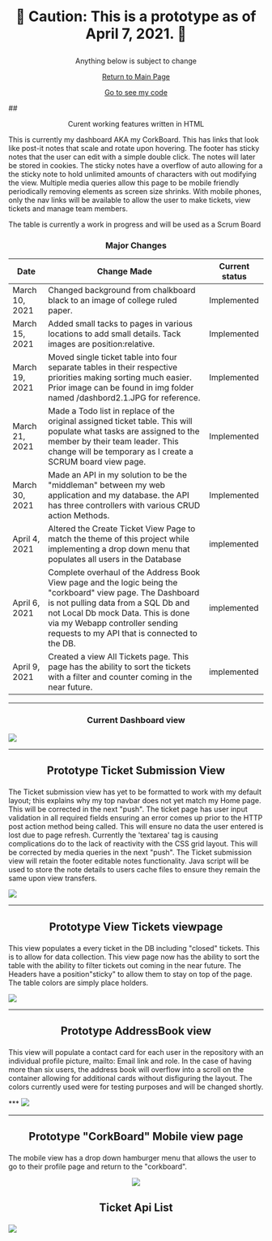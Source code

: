#   <p align="center" > :stop_sign: Caution: This is a prototype as of April 7, 2021. :stop_sign: </p>
  <p align="center" > Anything below is subject to change</p>
  <p align="center" ><a href=https://github.com/Darius-D/Insectic/blob/main/README.md> Return to Main Page</a></p>
  <p align="center" ><a href=https://github.com/Darius-D/Insectic/tree/master> Go to see my code </a></p>
##   <p align="center" > Curent working features written in HTML </p>

<p> This is currently my dashboard AKA my CorkBoard. This has links that look like post-it notes that scale and rotate upon hovering. The footer has sticky notes that the user can edit with a simple double click. The notes will later be stored in cookies. 
 The sticky notes have a overflow of auto allowing for a the sticky note to hold unlimited amounts of characters with out modifying the view. Multiple  media queries allow this page to be mobile friendly periodically removing elements as screen size shrinks. With mobile phones, only the nav links will be available to allow the user to make tickets, view tickets and manage team members. </p> 
  <p> The table is currently a work in progress and will be used as a Scrum Board </p>
  
 ###  <p align="center"> Major Changes </p> 
 |Date|Change Made|Current status|
 |----|-----------|--------------|
  |March 10, 2021| Changed background from chalkboard black to an image of college ruled paper. | Implemented|
  |March 15, 2021|Added small tacks to pages in various locations to add small details. Tack images are position:relative. | Implemented|
 |March 19, 2021| Moved single ticket table into four separate  tables in their respective priorities making sorting much easier. Prior image can be found in img folder named /dashbord2.1.JPG for reference.| Implemented|
 |March 21, 2021|Made a Todo list in replace of the original assigned ticket table. This will populate what tasks are assigned to the member by their team leader. This change will be temporary as I create a SCRUM board view page. | Implemented|
 |March 30, 2021|Made an API in my solution to be the "middleman" between my web application and my database. the API has three controllers  with various CRUD action Methods.| Implemented|
 |April 4, 2021| Altered the Create Ticket View Page to match the theme of this project while implementing a drop down menu that populates all users in the Database|implemented|
 |April 6, 2021| Complete overhaul of the Address Book View page and the logic being the "corkboard" view page. The Dashboard is not pulling data from a SQL Db and not Local Db mock Data. This is done via my Webapp controller sending requests to my API that is connected to the DB.|implemented|
 |April 9, 2021| Created a view All Tickets page. This page has the ability to sort  the tickets with a filter and counter coming in the near future. |implemented|
 
  
  ***
  
###  <p align="center"> Current Dashboard view </p>
![](/img/NewDashboard.png)

***

 ##  <p align="center"> Prototype Ticket Submission View
  <p> The Ticket submission view has yet to be formatted to work with my default layout; this explains why my top navbar does not yet match my Home page. This will be corrected in the next "push". The ticket page has user input validation in all required fields ensuring  an error comes up prior to the HTTP post action method being called. This will ensure no data the user entered is lost due to page refresh. Currently the 'textarea' tag is causing complications do to the lack of reactivity with the CSS grid layout. This will be corrected by media queries in the next "push". The Ticket submission view will retain the footer editable notes functionality. Java script will be used to store the note details to users cache files to ensure they remain the same upon view transfers.  </p>
<p align="center">
  
  
![](/img/NewTicketViewPage.png)
***
##  <p align="center"> Prototype View Tickets viewpage
  <p> This view  populates a every ticket in the DB including "closed" tickets. This is to allow for data collection. This view page now has the ability to sort the table with the ability to filter tickets out coming in the near future. The Headers have a position"sticky" to allow them to stay on top of the page. The table colors are simply place holders.</p>

![](/img/ViewAllTickets.JPG)
***
##  <p align="center"> Prototype AddressBook view
  <p> This view will populate a contact card for each user in the repository with an individual profile picture, mailto: Email link and role. In the case of having more than six users, the address book will overflow into a scroll on the container allowing for additional cards without disfiguring the layout. The colors currently used were for testing purposes and will be changed shortly. </p>
***
<img src="/img/NewAddressBookViewPage.png">

***

##   <p align="center"> Prototype "CorkBoard" Mobile view page </p>
  <p> The mobile view has a drop down hamburger menu that allows the user to go to their profile page and return to the "corkboard". </p>
  
<p align="center">  
  <img src="/img/mobileview.png" />
</p>

##   <p align="center"> Ticket Api List </p>
<img src="/img/APIDiagram.JPG"/>
